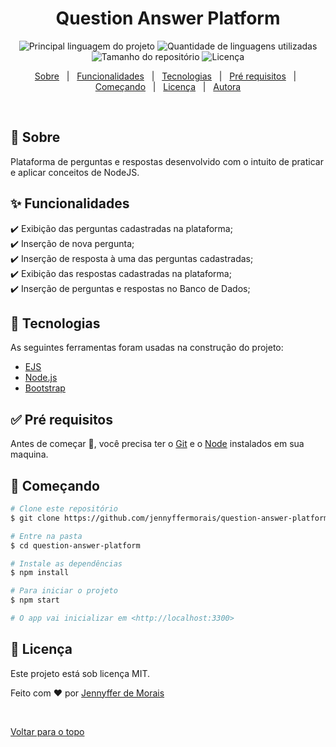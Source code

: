 <div align="center" id="top"> 
 
  <!-- <a href="https://questionanswerplatform.netlify.com">Demo</a> -->
</div>

<h1 align="center">Question Answer Platform</h1>

<p align="center">
  <img alt="Principal linguagem do projeto" src="https://img.shields.io/github/languages/top/jennyffermorais/question-answer-platform?color=56BEB8">

  <img alt="Quantidade de linguagens utilizadas" src="https://img.shields.io/github/languages/count/jennyffermorais/question-answer-platform?color=56BEB8">

  <img alt="Tamanho do repositório" src="https://img.shields.io/github/repo-size/jennyffermorais/question-answer-platform?color=56BEB8">

  <img alt="Licença" src="https://img.shields.io/github/license/jennyffermorais/question-answer-platform?color=56BEB8">

  <!-- <img alt="Github issues" src="https://img.shields.io/github/issues/jennyffermorais/question-answer-platform?color=56BEB8" /> -->

  <!-- <img alt="Github forks" src="https://img.shields.io/github/forks/jennyffermorais/question-answer-platform?color=56BEB8" /> -->

  <!-- <img alt="Github stars" src="https://img.shields.io/github/stars/jennyffermorais/question-answer-platform?color=56BEB8" /> -->
</p>

<!-- Status -->

<!-- <h4 align="center"> 
	🚧  Question Answer Platform 🚀 Em construção...  🚧
</h4> 

<hr> -->

<p align="center">
  <a href="#dart-sobre">Sobre</a> &#xa0; | &#xa0; 
  <a href="#sparkles-funcionalidades">Funcionalidades</a> &#xa0; | &#xa0;
  <a href="#rocket-tecnologias">Tecnologias</a> &#xa0; | &#xa0;
  <a href="#white_check_mark-pré-requesitos">Pré requisitos</a> &#xa0; | &#xa0;
  <a href="#checkered_flag-começando">Começando</a> &#xa0; | &#xa0;
  <a href="#memo-licença">Licença</a> &#xa0; | &#xa0;
  <a href="https://github.com/jennyffermorais" target="_blank">Autora</a>
</p>

<br>

## :dart: Sobre ##

Plataforma de perguntas e respostas desenvolvido com o intuito de praticar e aplicar conceitos de NodeJS.

## :sparkles: Funcionalidades ##

:heavy_check_mark: Exibição das perguntas cadastradas na plataforma;\
:heavy_check_mark: Inserção de nova pergunta;\
:heavy_check_mark: Inserção de resposta à uma das perguntas cadastradas;\
:heavy_check_mark: Exibição das respostas cadastradas na plataforma;\
:heavy_check_mark: Inserção de perguntas e respostas no Banco de Dados;

## :rocket: Tecnologias ##

As seguintes ferramentas foram usadas na construção do projeto:

- [EJS](https://ejs.co/)
- [Node.js](https://nodejs.org/en/)
- [Bootstrap](https://getbootstrap.com/)

## :white_check_mark: Pré requisitos ##

Antes de começar :checkered_flag:, você precisa ter o [Git](https://git-scm.com) e o [Node](https://nodejs.org/en/) instalados em sua maquina.

## :checkered_flag: Começando ##

```bash
# Clone este repositório
$ git clone https://github.com/jennyffermorais/question-answer-platform

# Entre na pasta
$ cd question-answer-platform

# Instale as dependências
$ npm install

# Para iniciar o projeto
$ npm start

# O app vai inicializar em <http://localhost:3300>
```

## :memo: Licença ##

Este projeto está sob licença MIT. 


Feito com :heart: por <a href="https://github.com/jennyffermorais" target="_blank">Jennyffer de Morais</a>

&#xa0;

<a href="#top">Voltar para o topo</a>
